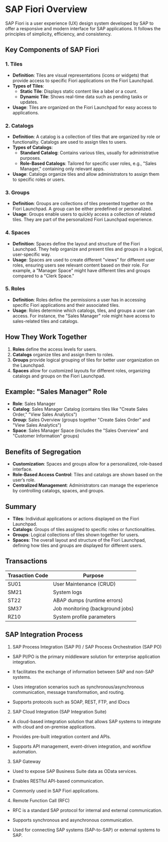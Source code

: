 # SAP Fiori Overview

SAP Fiori is a user experience (UX) design system developed by SAP to offer a responsive and modern interface for SAP applications. It follows the principles of simplicity, efficiency, and consistency.

## Key Components of SAP Fiori

### 1. **Tiles**
- **Definition**: Tiles are visual representations (icons or widgets) that provide access to specific Fiori applications on the Fiori Launchpad.
- **Types of Tiles**:
  - **Static Tile**: Displays static content like a label or a count.
  - **Dynamic Tile**: Shows real-time data such as pending tasks or updates.
- **Usage**: Tiles are organized on the Fiori Launchpad for easy access to applications.

### 2. **Catalogs**
- **Definition**: A catalog is a collection of tiles that are organized by role or functionality. Catalogs are used to assign tiles to users.
- **Types of Catalogs**:
  - **Standard Catalog**: Contains various tiles, usually for administrative purposes.
  - **Role-Based Catalogs**: Tailored for specific user roles, e.g., "Sales Manager," containing only relevant apps.
- **Usage**: Catalogs organize tiles and allow administrators to assign them to specific roles or users.

### 3. **Groups**
- **Definition**: Groups are collections of tiles presented together on the Fiori Launchpad. A group can be either predefined or personalized.
- **Usage**: Groups enable users to quickly access a collection of related tiles. They are part of the personalized Fiori Launchpad experience.

### 4. **Spaces**
- **Definition**: Spaces define the layout and structure of the Fiori Launchpad. They help organize and present tiles and groups in a logical, user-specific way.
- **Usage**: Spaces are used to create different "views" for different user roles, ensuring users see relevant content based on their role. For example, a "Manager Space" might have different tiles and groups compared to a "Clerk Space."

### 5. **Roles**
- **Definition**: Roles define the permissions a user has in accessing specific Fiori applications and their associated tiles.
- **Usage**: Roles determine which catalogs, tiles, and groups a user can access. For instance, the "Sales Manager" role might have access to sales-related tiles and catalogs.

## How They Work Together

1. **Roles** define the access levels for users.
2. **Catalogs** organize tiles and assign them to roles.
3. **Groups** provide logical grouping of tiles for better user organization on the Launchpad.
4. **Spaces** allow for customized layouts for different roles, organizing catalogs and groups on the Fiori Launchpad.

## Example: "Sales Manager" Role

- **Role**: Sales Manager
- **Catalog**: Sales Manager Catalog (contains tiles like "Create Sales Order," "View Sales Analytics")
- **Group**: Sales Overview (groups together "Create Sales Order" and "View Sales Analytics")
- **Space**: Sales Manager Space (includes the "Sales Overview" and "Customer Information" groups)

## Benefits of Segregation

- **Customization**: Spaces and groups allow for a personalized, role-based interface.
- **Role-Based Access Control**: Tiles and catalogs are shown based on the user’s role.
- **Centralized Management**: Administrators can manage the experience by controlling catalogs, spaces, and groups.

## Summary

- **Tiles**: Individual applications or actions displayed on the Fiori Launchpad.
- **Catalogs**: Groups of tiles assigned to specific roles or functionalities.
- **Groups**: Logical collections of tiles shown together for users.
- **Spaces**: The overall layout and structure of the Fiori Launchpad, defining how tiles and groups are displayed for different users.

## Transactions

| Trasaction Code | Purpose |
| --------------- | ------- |
| SU01 | User Maintenance (CRUD) |
| SM21 | System logs |
| ST22 | ABAP dumps (runtime errors) |
| SM37 | Job monitoring (background jobs) |
| RZ10 | System profile parameters |

## SAP Integration Process

1. SAP Process Integration (SAP PI) / SAP Process Orchestration (SAP PO)

- SAP PI/PO is the primary middleware solution for enterprise application integration.

- It facilitates the exchange of information between SAP and non-SAP systems.

- Uses integration scenarios such as synchronous/asynchronous communication, message transformation, and routing.

- Supports protocols such as SOAP, REST, FTP, and IDocs

2. SAP Cloud Integration (SAP Integration Suite)

- A cloud-based integration solution that allows SAP systems to integrate with cloud and on-premise applications.

- Provides pre-built integration content and APIs.

- Supports API management, event-driven integration, and workflow automation.

3. SAP Gateway

- Used to expose SAP Business Suite data as OData services.

- Enables RESTful API-based communication.

- Commonly used in SAP Fiori applications.

4. Remote Function Call (RFC)

- RFC is a standard SAP protocol for internal and external communication.

- Supports synchronous and asynchronous communication.

- Used for connecting SAP systems (SAP-to-SAP) or external systems to SAP.